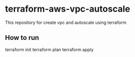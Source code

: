 # terraform-aws-vpc-autoscale
This repository for create vpc and autoscale using terraform

## How to run
terraform init
terraform plan
terraform apply